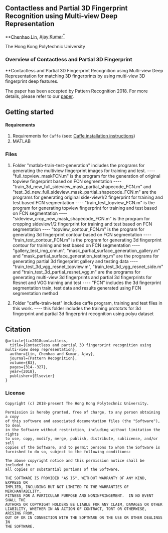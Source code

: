 ## Contactless and Partial 3D Fingerprint Recognition using Multi-view Deep Representation 

**[Chenhao Lin](mailto:linchenhao@xjtu.edu.cn), [Ajay Kumar<sup>\*</sup>](mailto:ajay.kumar@polyu.edu.hk)

The Hong Kong Polytechnic University

### Overview of Contactless and Partial 3D Fingerprint
**Contactless and Partial 3D Fingerprint Recognition using Multi-view Deep Representation for matching 3D fingerprints by using multi-view 3D fingerprint deep features.  

The paper has been accepted by Pattern Recognition 2018. For more details, please refer to our [paper](https://www.sciencedirect.com/science/article/pii/S0031320318301687).


## Getting started
#### Requirements
1. Requirements for `Caffe` (see: [Caffe installation instructions](http://caffe.berkeleyvision.org/installation.html))
2. MATLAB

### Files

1. Folder "matlab-train-test-generation" includes the programs for generating the multiview fingerprint images for training and test.
    ---- "full_topview_maskFCN.m" is the program for the generation of original topview fingerprint based on FCN segmentation 
	---- "train_3d_new_full_sideview_mask_partial_shapecode_FCN.m" and "test_3d_new_full_sideview_mask_partial_shapecode_FCN.m" are the programs for 
		  generating original side-view1/2 fingerprint for training and test based FCN segmentation
	---- "train_test_topview_FCN.m" is the program for generating topview fingerprint for training and test based on FCN segmentation 
	---- "sideview_crop_new_mask_shapecode_FCN.m" is the program for cropping sideview1/2 fingerprint for training and test based on FCN segmentation 
	---- "topview_contour_FCN.m" is the program for generating 3d fingerprint contour based on FCN segmentation
	---- "train_test_contour_FCN.m" is the program for generating 3d fingerprint contour for training and test based on FCN segmentation
	---- "gallery_test_img_cnn.m", "mask_partial_surface_generation_gallery.m" and "mask_partial_surface_generation_testing.m" are the programs for 
		  generating partial 3d fingerprint	gallery and testing data
	---- "train_test_3d_vgg_resnet_topview.m", "train_test_3d_vgg_resnet_side.m" and "train_test_3d_partial_resnet_vgg.m" are the programs for generating
		  multi-view 3d fingerprints and partial 3d fingerprints for Resnet and VGG training and test
	----  "FCN" includes the 3d fingerprint segmentation train, test data and results generated using FCN segmentation method

2. Folder "caffe-train-test" includes caffe program, training and test files in this work.
	---- this folder includes the training prototxts for 3d fingerprint and partial 3d fingerprint recognition using polyu dataset


## Citation
```
@article{lin2018contactless,
  title={Contactless and partial 3D fingerprint recognition using multi-view deep representation},
  author={Lin, Chenhao and Kumar, Ajay},
  journal={Pattern Recognition},
  volume={83},
  pages={314--327},
  year={2018},
  publisher={Elsevier}
}
```


### License

```
Copyright (c) 2018-present The Hong Kong Polytechnic University.

Permission is hereby granted, free of charge, to any person obtaining a copy
of this software and associated documentation files (the "Software"), to deal
in the Software without restriction, including without limitation the rights
to use, copy, modify, merge, publish, distribute, sublicense, and/or sell
copies of the Software, and to permit persons to whom the Software is
furnished to do so, subject to the following conditions:

The above copyright notice and this permission notice shall be included in
all copies or substantial portions of the Software.

THE SOFTWARE IS PROVIDED "AS IS", WITHOUT WARRANTY OF ANY KIND, EXPRESS OR
IMPLIED, INCLUDING BUT NOT LIMITED TO THE WARRANTIES OF MERCHANTABILITY,
FITNESS FOR A PARTICULAR PURPOSE AND NONINFRINGEMENT.  IN NO EVENT SHALL THE
AUTHORS OR COPYRIGHT HOLDERS BE LIABLE FOR ANY CLAIM, DAMAGES OR OTHER
LIABILITY, WHETHER IN AN ACTION OF CONTRACT, TORT OR OTHERWISE, ARISING FROM,
OUT OF OR IN CONNECTION WITH THE SOFTWARE OR THE USE OR OTHER DEALINGS IN
THE SOFTWARE.
```
